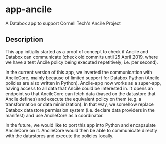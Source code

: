 # app-ancile

A Databox app to support Cornell Tech's Ancile Project


## Description

This app initially started as a proof of concept to check if Ancile and Databox can communicate (check old commits until 25 April 2019, where we have a test Ancile policy being executed repetitively; i.e. per second).

In the current version of this app, we inverted the communication with AncileCore, mainly because of limited support for Databox Python (Ancile policies are also written in Python). Ancile-app now works as a super-app, having access to all data that Ancile could be interested in. It opens an endpoint so that AncileCore can fetch data (based on the datastore that Ancile defines) and execute the equivalent policy on them (e.g. a transformation or data minimization). In that way, we somehow replace Databox datastore permission system (i.e. declare data providers in the manifest) and use AncileCore as a coordinator.

In the future, we would like to port this app into Python and encapsulate AncileCore on it. AncileCore would then be able to communicate directly with the datastores and execute the policies locally.
